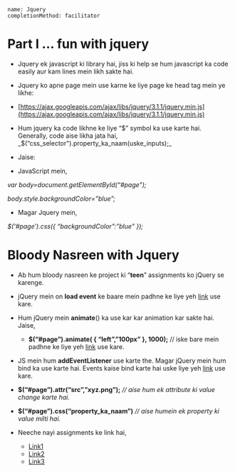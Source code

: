 ```ngMeta
name: Jquery
completionMethod: facilitator
```

# Part I … fun with jquery

- Jquery ek javascript ki library hai, jiss ki help se hum javascript ka code easily aur kam lines mein likh sakte hai.

- Jquery ko apne page mein use karne ke liye page ke head tag mein ye likhe:

- [https://ajax.googleapis.com/ajax/libs/jquery/3.1.1/jquery.min.js](https://ajax.googleapis.com/ajax/libs/jquery/3.1.1/jquery.min.js)

- Hum jquery ka code likhne ke liye “$” symbol ka use karte hai. Generally, code aise likha jata hai,
	 _$(“css_selector").property_ka_naam(uske_inputs);_

- Jaise:

- JavaScript mein,

_var body=document.getElementById(“#page”);_

_body.style.backgroundColor=”blue”;_

- Magar Jquery mein,

_$(‘#page’).css({ “backgroundColor”:”blue” });_


# Bloody Nasreen with Jquery

- Ab hum bloody nasreen ke project ki  “**teen**” assignments ko jQuery se karenge.

- jQuery mein on **load event** ke baare mein padhne ke liye yeh [link](http://www.jquery-tutorial.net/introduction/the-ready-event/) use kare.

- Hum jQuery mein **animate**() ka use kar kar animation kar sakte hai. Jaise,

	- **$(“#page”).animate( { “left”,”100px” }, 1000);**	// iske bare mein padhne ke liye yeh [link](http://www.jquery-tutorial.net/introduction/the-ready-event/) use kare.

- JS mein hum  **addEventListener** use karte the. Magar jQuery mein hum bind ka use karte hai. Events kaise bind karte 	hai 	uske liye yeh [link](http://www.jquery-tutorial.net/events/introduction/) use kare.
- **$(“#page”).attr(“src”,”xyz.png”);** 	_// aise hum ek attribute ki value change karte hai._

- **$(“#page”).css(“property_ka_naam”)**	_// aise humein ek property ki value milti hai._
- Neeche nayi assignments ke link hai,
	- [Link1](http://codepen.io/navgurukul/full/ggGWyJ/)
	- [Link2](http://codepen.io/navgurukul/full/vgeZxq/)
	- [Link3](http://codepen.io/navgurukul/full/ZLXJWm/)